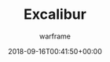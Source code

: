 ---
title: Excalibur
seoTitle: Warframe Excalibur. Excalibur Abilities. Warfame Excalibur Builds
description: 'Excalibur is one of the three starter Warframes a new player can select. Excalibur is a master swordsman and his abilities allow him to bring forth his summoned blade, cutting enemies in his path, while also presenting options for mobility and defense.'
date: 2018-09-16T00:41:50+00:00
author: warframe
layout: warframes
permalink: /warframes/excalibur/
image: /images/frames/excalibur.jpg
footerImage: /images/frames/excalibur.jpg
---